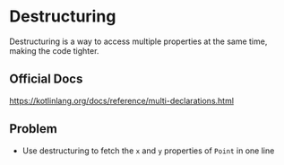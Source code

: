 # Destructuring

Destructuring is a way to access multiple properties at the same time, making the code tighter.

## Official Docs

https://kotlinlang.org/docs/reference/multi-declarations.html

## Problem

- Use destructuring to fetch the `x` and `y` properties of `Point` in one line
